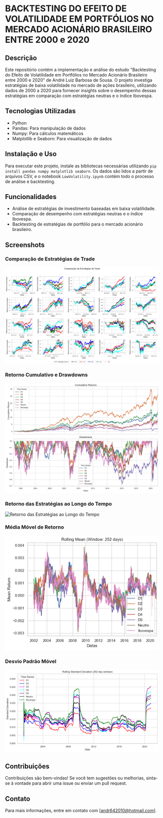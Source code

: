 # BACKTESTING DO EFEITO DE VOLATILIDADE EM PORTFÓLIOS NO MERCADO ACIONÁRIO BRASILEIRO ENTRE 2000 e 2020

## Descrição
Este repositório contém a implementação e análise do estudo "Backtesting do Efeito de Volatilidade em Portfólios no Mercado Acionário Brasileiro entre 2000 e 2020" de André Luiz Barbosa de Sousa. O projeto investiga estratégias de baixa volatilidade no mercado de ações brasileiro, utilizando dados de 2000 a 2020 para fornecer insights sobre o desempenho dessas estratégias em comparação com estratégias neutras e o índice Ibovespa.

## Tecnologias Utilizadas
- Python
- Pandas: Para manipulação de dados
- Numpy: Para cálculos matemáticos
- Matplotlib e Seaborn: Para visualização de dados

## Instalação e Uso
Para executar este projeto, instale as bibliotecas necessárias utilizando `pip install pandas numpy matplotlib seaborn`. Os dados são lidos a partir de arquivos CSV, e o notebook `LowVolatility.ipynb` contém todo o processo de análise e backtesting.

## Funcionalidades
- Análise de estratégias de investimento baseadas em baixa volatilidade.
- Comparação de desempenho com estratégias neutras e o índice Ibovespa.
- Backtesting de estratégias de portfólio para o mercado acionário brasileiro.

## Screenshots

### Comparação de Estratégias de Trade
![Comparação de Estratégias de Trade](https://github.com/andrebarbosa27/lowvolatility/blob/master/Compara%C3%A7%C3%A3o%20de%20Estrat%C3%A9gias%20de%20Trade.png)

### Retorno Cumulativo e Drawdowns
![Cumulative Returns e Drawdowns](https://github.com/andrebarbosa27/lowvolatility/blob/master/Cumulative%20returns%20e%20drawdowns.png)

### Retorno das Estratégias ao Longo do Tempo
![Retorno das Estratégias ao Longo do Tempo](https://github.com/andrebarbosa27/lowvolatility/blob/master/Retorno%20das%20estrat%C3%A9gias%20ao%20longo%20do%20tempo.png)

### Média Móvel de Retorno
![Rolling Mean](https://github.com/andrebarbosa27/lowvolatility/blob/master/Rolling%20Mean.png)

### Desvio Padrão Móvel
![Rolling Standard Deviation](https://github.com/andrebarbosa27/lowvolatility/blob/master/Rolling%20std.png)

## Contribuições
Contribuições são bem-vindas! Se você tem sugestões ou melhorias, sinta-se à vontade para abrir uma issue ou enviar um pull request.

## Contato
Para mais informações, entre em contato com [andr642010@hotmail.com].
